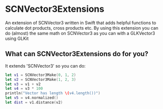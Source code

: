# SCNVector3Extensions

An extension of SCNVector3 written in Swift that adds helpful functions to calculate dot products, cross products etc. By using this extension you can do (almost) the same math on SCNVector3 as you can with a GLKVector3 using GLKit

## What can SCNVector3Extensions do for you?

It extends 'SCNVector3' so you can do:

```swift
let v1 = SCNVector3Make(0, 1, 2)
let v2 = SCNVector3Make(1, 2, 3)
let v3 = v1 + v2
let v4 = v3 * 100
println("Vector has length \(v4.length())")
let v5 = v4.normalized()
let dist = v1.distance(v2)
```
